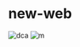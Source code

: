 # new-web
![dca](https://user-images.githubusercontent.com/122268952/213427286-d4dc7708-7a8a-4e50-8332-f1f02eba9a1d.png)
![m](https://user-images.githubusercontent.com/122268952/213431582-e1a89422-f32e-4011-93ee-28c297d45fad.jpg)
